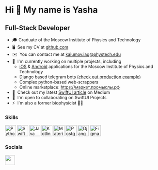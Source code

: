 Hi 👋 My name is Yasha
==============================  

Full-Stack Developer 
--------------------  

* 🎓  Graduate of the Moscow Institute of Physics and Technology
* 🖥️  See my CV at [github.com](http://github.com/helfi2012/CV/blob/main/CV.pdf)
* ✉️  You can contact me at [kaiumov.iag@phystech.edu](mailto:kaiumov.iag@phystech.edu) 
* 🚀  I'm currently working on multiple projects, including 
    * [iOS](http://apps.apple.com/ru/app/физтех/id1580960177) & [Android](https://mipt.phystech.dev) applications for the Moscow Institute of Physics and Technology
    * Django based telegram bots [(check out production example)](https://t.me/rfrit_help_bot)
    * Complex python-based web-scrappers
    * Online marketplace: https://маркет.промыслы.рф
* 🧠  Check out my latest [SwiftUI article](https://medium.com/@yashahelfi2012/bugs-free-navigation-in-swiftui-7f84369bc933) on Medium
* 🤝  I'm open to collaborating on SwiftUI Projects 
* ⚡  I'm also a former biophysicist 🤷‍♂️

### Skills

<p align="left"> <a href="https://www.python.org/" target="_blank" rel="noreferrer"><img src="https://raw.githubusercontent.com/danielcranney/readme-generator/main/public/icons/skills/python-colored.svg" width="36" height="36" alt="Python" /></a> <a href="https://developer.apple.com/swift/" target="_blank" rel="noreferrer"><img src="https://raw.githubusercontent.com/danielcranney/readme-generator/main/public/icons/skills/swift-colored.svg" width="36" height="36" alt="Swift" /></a> <a href="https://www.oracle.com/java/" target="_blank" rel="noreferrer"><img src="https://raw.githubusercontent.com/danielcranney/readme-generator/main/public/icons/skills/java-colored.svg" width="36" height="36" alt="Java" /></a> <a href="https://kotlinlang.org/" target="_blank" rel="noreferrer"><img src="https://raw.githubusercontent.com/danielcranney/readme-generator/main/public/icons/skills/kotlin-colored.svg" width="36" height="36" alt="Kotlin" /></a> <a href="https://mui.com/" target="_blank" rel="noreferrer"><img src="https://raw.githubusercontent.com/danielcranney/readme-generator/main/public/icons/skills/materialui-colored.svg" width="36" height="36" alt="Material UI" /></a> <a href="https://www.postgresql.org/" target="_blank" rel="noreferrer"><img src="https://raw.githubusercontent.com/danielcranney/readme-generator/main/public/icons/skills/postgresql-colored.svg" width="36" height="36" alt="PostgreSQL" /></a> <a href="https://www.djangoproject.com/" target="_blank" rel="noreferrer"><img src="https://raw.githubusercontent.com/danielcranney/readme-generator/main/public/icons/skills/django-colored.svg" width="36" height="36" alt="Django" /></a> <a href="https://www.figma.com/" target="_blank" rel="noreferrer"><img src="https://raw.githubusercontent.com/danielcranney/readme-generator/main/public/icons/skills/figma-colored.svg" width="36" height="36" alt="Figma" /></a> </p> 

### Socials  <p align="left"> <a href="https://www.github.com/iakov-kaiumov" target="_blank" rel="noreferrer"><img src="https://raw.githubusercontent.com/danielcranney/readme-generator/main/public/icons/socials/github.svg" width="32" height="32" /></a></p>
